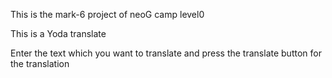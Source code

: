 This is the mark-6 project of neoG camp level0

This is a Yoda translate

Enter the text which you want to translate and press the translate button for the translation